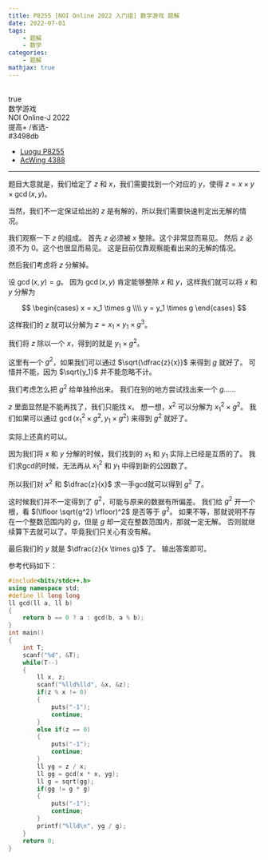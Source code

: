 ```yaml
---
title: P8255 [NOI Online 2022 入门组] 数学游戏 题解
date: 2022-07-01
tags:
	- 题解
	- 数学
categories:
	- 题解
mathjax: true
---
```

<br>
<!-- more -->
<div id="problem-card-vis">true</div>
<div id="problem-info-name">数学游戏</div>
<div id="problem-info-from">NOI Online-J 2022</div>
<div id="problem-info-difficulty">提高+ /省选-</div>
<div id="problem-info-color">#3498db</div>
<div id="problem-info-submit"><ul><li><a href="https://www.luogu.com.cn/problem/P8255">Luogu P8255</a></li><li><a href="https://www.acwing.com/problem/content/4391/">AcWing 4388</a></li></ul></div>

----

题目大意就是，我们给定了 $z$ 和 $x$，我们需要找到一个对应的 $y$，使得 $z = x \times y \times \gcd(x,y)$。

当然，我们不一定保证给出的 $z$ 是有解的，所以我们需要快速判定出无解的情况。

我们观察一下 $z$ 的组成。
首先 $z$ 必须被 $x$ 整除。这个非常显而易见。
然后 $z$ 必须不为 $0$。这个也很显而易见。
这是目前仅靠观察能看出来的无解的情况。

然后我们考虑将 $z$ 分解掉。

设 $\gcd(x,y)=g$。
因为 $\gcd(x,y)$ 肯定能够整除 $x$ 和 $y$，这样我们就可以将 $x$ 和 $y$ 分解为

$$
\begin{cases}
x = x_1 \times g \\\\
y = y_1 \times g
\end{cases}
$$

这样我们的 $z$ 就可以分解为 $z = x_1 \times y_1 \times g^3$。

我们将 $z$ 除以一个 $x$，得到的就是 $y_1 \times g^2$。

这里有一个 $g^2$，如果我们可以通过 $\sqrt{\dfrac{z}{x}}$ 来得到 $g$ 就好了。
可惜并不能，因为 $\sqrt{y_1}$ 并不能忽略不计。

我们考虑怎么把 $g^2$ 给单独拎出来。
我们在别的地方尝试找出来一个 $g$……

$z$ 里面显然是不能再找了，我们只能找 $x$。
想一想，$x^2$ 可以分解为 $x_1^2 \times g^2$。
我们如果可以通过 $\gcd(x_1^2 \times g^2,y_1 \times g^2)$ 来得到 $g^2$ 就好了。

实际上还真的可以。

因为我们将 $x$ 和 $y$ 分解的时候，我们找到的 $x_1$ 和 $y_1$ 实际上已经是互质的了。
我们求gcd的时候，无法再从 $x_1^2$ 和 $y_1$ 中得到新的公因数了。

所以我们对 $x^2$ 和 $\dfrac{z}{x}$ 求一手gcd就可以得到 $g^2$ 了。

这时候我们并不一定得到了 $g^2$，可能与原来的数据有所偏差。
我们给 $g^2$ 开一个根，看 $(\lfloor \sqrt{g^2} \rfloor)^2$ 是否等于 $g^2$。
如果不等，那就说明不存在一个整数范围内的 $g$，但是 $g$ 却一定在整数范围内，那就一定无解。
否则就继续算下去就可以了。毕竟我们只关心有没有解。

最后我们的 $y$ 就是 $\dfrac{z}{x \times g}$ 了。
输出答案即可。

参考代码如下：

``` cpp
#include<bits/stdc++.h>
using namespace std;
#define ll long long
ll gcd(ll a, ll b)
{
	return b == 0 ? a : gcd(b, a % b);
}
int main()
{
	int T;
	scanf("%d", &T);
	while(T--)
	{
		ll x, z;
		scanf("%lld%lld", &x, &z);
		if(z % x != 0)
		{
			puts("-1");
			continue;
		}
		else if(z == 0)
		{
			puts("-1");
			continue;
		}
		ll yg = z / x;
		ll gg = gcd(x * x, yg);
		ll g = sqrt(gg);
		if(gg != g * g)
		{
			puts("-1");
			continue;
		}
		printf("%lld\n", yg / g);
	}
	return 0;
}
```

